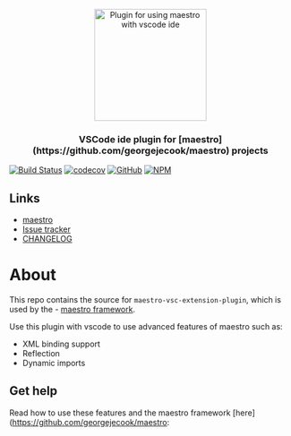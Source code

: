 <p align="center">
  <img src="images/logo.png" alt="Plugin for using maestro with vscode ide" width="200" height="200"/>
</p>
<h3 align="center">
VSCode ide plugin for [maestro](https://github.com/georgejecook/maestro) projects
</h3>

[![Build Status](https://travis-ci.org/georgejecook/maestro-vsc-extension-plugin.svg?branch=master)](https://travis-ci.org/georgejecook/maestro-vsc-extension-plugin)
[![codecov](https://codecov.io/gh/georgejecook/maestro-vsc-extension-plugin/branch/master/graph/badge.svg)](https://codecov.io/gh/georgejecook/maestro-vsc-extension-plugin)
[![GitHub](https://img.shields.io/github/release/georgejecook/maestro-vsc-extension-plugin.svg?style=flat-square)](https://github.com/georgejecook/maestro-vsc-extension-plugin/releases) 
[![NPM](https://nodei.co/npmmaestro-vsc-extension-plugin.png)](https://npmjs.org/packagemaestro-vsc-extension-plugin)

## Links
 - [maestro](https://github.com/georgejecook/maestro)
 - [Issue tracker](https://github.com/georgejecook/maestro-vsc-extension-plugin/issues)
 - [CHANGELOG](CHANGELOG.md) 

# About

This repo contains the source for `maestro-vsc-extension-plugin`, which is used by the - [maestro framework](https://github.com/georgejecook/maestro). 

Use this plugin with vscode to use advanced features of maestro such as:

 - XML binding support
 - Reflection
 - Dynamic imports

## Get help

Read how to use these features and the maestro framework [here](https://github.com/georgejecook/maestro: 